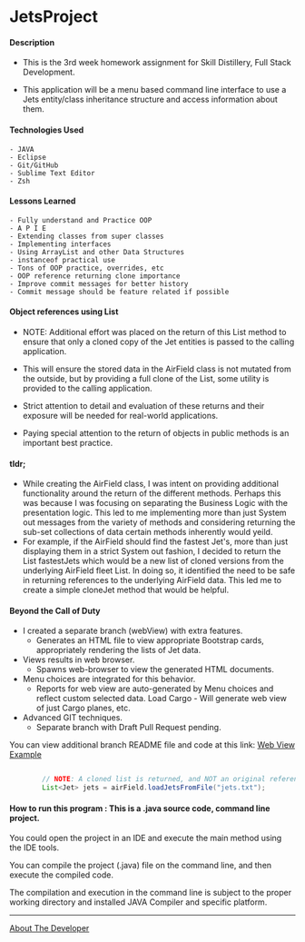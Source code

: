 # JetsProject

#### Description

- This is the 3rd week homework assignment for Skill Distillery, Full Stack Development.

- This application will be a menu based command line interface to use a Jets entity/class inheritance structure and access information about them.

#### Technologies Used
	- JAVA
	- Eclipse
	- Git/GitHub
	- Sublime Text Editor
	- Zsh

#### Lessons Learned
    - Fully understand and Practice OOP
    - A P I E
    - Extending classes from super classes
    - Implementing interfaces
    - Using ArrayList and other Data Structures
    - instanceof practical use
    - Tons of OOP practice, overrides, etc
    - OOP reference returning clone importance
    - Improve commit messages for better history
    - Commit message should be feature related if possible
    
#### Object references using List<Jet>

- NOTE: Additional effort was placed on the return of this List<Jet> method to ensure that only a cloned copy of the Jet entities is passed to the calling application.

- This will ensure the stored data in the AirField class is not mutated from the outside, but by providing a full clone of the List<Jet>, some utility is provided to the calling application.

- Strict attention to detail and evaluation of these returns and their exposure will be needed for real-world applications.

- Paying special attention to the return of objects in public methods is an important best practice.

#### tldr;

- While creating the AirField class, I was intent on providing additional functionality around the return of the different methods.  Perhaps this was because I was focusing on separating the Business Logic with the presentation logic.  This led to me implementing more than just System out messages from the variety of methods and considering returning the sub-set collections of data certain methods inherently would yeild.
- For example, if the AirField should find the fastest Jet's, more than just displaying them in a strict System out fashion, I decided to return the List<Jet> fastestJets which would be a new list of cloned versions from the underlying AirField fleet List.  In doing so, it identified the need to be safe in returning references to the underlying AirField data.  This led me to create a simple cloneJet method that would be helpful.

#### Beyond the Call of Duty

- I created a separate branch (webView) with extra features.
	- Generates an HTML file to view appropriate Bootstrap cards, appropriately rendering the lists of Jet data.
- Views results in web browser.
	- Spawns web-browser to view the generated HTML documents.
- Menu choices are integrated for this behavior.
	- Reports for web view are auto-generated by Menu choices and reflect custom selected data.  Load Cargo - Will generate web view of just Cargo planes, etc.
- Advanced GIT techniques.
	- Separate branch with Draft Pull Request pending.

You can view additional branch README file and code at this link: [Web View Example](https://github.com/pasciaks/JetsProject/tree/webView)

```JAVA

		// NOTE: A cloned list is returned, and NOT an original reference
		List<Jet> jets = airField.loadJetsFromFile("jets.txt");
```
	
#### How to run this program : This is a .java source code, command line project.  

You could open the project in an IDE and execute the main method using the IDE tools.

You can compile the project (.java) file on the command line, and then execute the compiled code.

The compilation and execution in the command line is subject to the proper working directory and installed JAVA Compiler and specific platform.



<hr>

[About The Developer](https://github.com/pasciaks/)